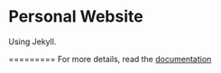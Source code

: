 Personal Website
=========================

Using Jekyll.

=========
For more details, read the [documentation](http://jekyllrb.com/)
